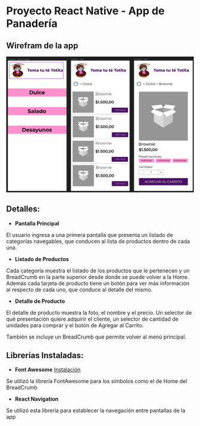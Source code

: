# Proyecto React Native - App de Panadería

## Wirefram de la app

![wireframe](./img/wireframe.png)

## Detalles:

- **Pantalla Principal**

El usuario ingresa a una primera pantalla que presenta un listado de categorías navegables, que conducen al lista de productos dentro de cada una.

- **Listado de Productos**

Cada categoría muestra el listado de los productos que le pertenecen y un BreadCrumb en la parte superior desde donde se puede volver a la Home. Además cada tarjeta de producto tiene un botón para ver más información al respecto de cada uno, que conduce al detalle del mismo.

- **Detalle de Producto**

El detalle de producto muestra la foto, el nombre y el precio. Un selector de qué presentación quiere adquirir el cliente, un selector de cantidad de unidades para comprar y el botón de Agregar al Carrito. 

También se incluye un BreadCrumb que permite volver al menú principal.

## Librerías Instaladas:

- **Font Awesome** [Instalación](https://fontawesome.com/docs/web/use-with/react-native)

Se utilizó la librería FontAwesome para los símbolos como el de Home del BreadCrumb

- **React Navigation**

Se utilizó esta librería para establecer la navegación entre pantallas de la app